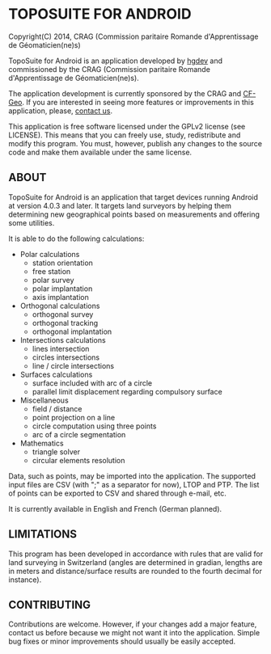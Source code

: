 # TOPOSUITE FOR ANDROID

Copyright(C) 2014, CRAG (Commission paritaire  Romande d'Apprentissage de
Géomaticien(ne)s)

TopoSuite for Android is an application developed by
[hgdev](http://www.hgdev.ch/) and commissioned by the CRAG (Commission paritaire
Romande d'Apprentissage de  Géomaticien(ne)s).

The application development is currently sponsored by the CRAG and
[CF-Geo](http://www.cf-geo.ch/). If you are interested in seeing more features
or improvements in this application, please,
[contact us](http://www.hgdev.ch/contact.html).

This application is free software licensed under the GPLv2 license (see
LICENSE).  This means that you can freely use, study, redistribute and modify
this program.  You must, however, publish any changes to the source code and
make them available under the same license.

## ABOUT

TopoSuite for Android is an application that target devices running Android at
version 4.0.3 and later. It targets land surveyors by helping them determining
new geographical points based on measurements and offering some utilities.

It is able to do the following calculations:

* Polar calculations
    * station orientation
    * free station
    * polar survey
    * polar implantation
    * axis implantation
* Orthogonal calculations
    * orthogonal survey
    * orthogonal tracking
    * orthogonal implantation
* Intersections calculations
    * lines intersection
    * circles intersections
    * line / circle intersections
* Surfaces calculations
    * surface included with arc of a circle
    * parallel limit displacement regarding compulsory surface
* Miscellaneous
    * field / distance
    * point projection on a line
    * circle computation using three points
    * arc of a circle segmentation
* Mathematics
    * triangle solver
    * circular elements resolution

Data, such as points, may be imported into the application. The supported input
files are CSV (with ";" as a separator for now), LTOP and PTP. The list of
points can be exported to CSV and shared through e-mail, etc.

It is currently available in English and French (German planned).

## LIMITATIONS

This program has been developed in accordance with rules that are valid for land
surveying in Switzerland (angles are determined in gradian, lengths are in
meters and distance/surface results are rounded to the fourth decimal for
instance).

## CONTRIBUTING

Contributions are welcome. However, if your changes add a major feature, contact
us before because we might not want it into the application. Simple bug fixes or
minor improvements should usually be easily accepted.
